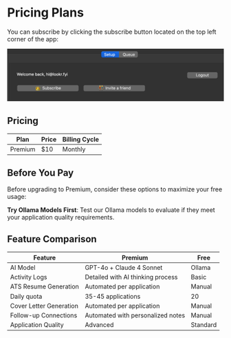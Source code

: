 # Pricing Plans

You can subscribe by clicking the subscribe button located on the top left corner of the app:

![Subscribe](src/where_to_subscribe.png)

## Pricing

| Plan    | Price | Billing Cycle |
| ------- | ----- | ------------- |
| Premium | $10   | Monthly       |

## Before You Pay

Before upgrading to Premium, consider these options to maximize your free usage:

**Try Ollama Models First**: Test our Ollama models to evaluate if they meet your application quality requirements.

## Feature Comparison

| Feature                 | Premium                           | Free     |
| ----------------------- | --------------------------------- | -------- |
| AI Model                | GPT-4o + Claude 4 Sonnet          | Ollama   |
| Activity Logs           | Detailed with AI thinking process | Basic    |
| ATS Resume Generation   | Automated per application         | Manual   |
| Daily quota             | 35-45 applications                | 20       |
| Cover Letter Generation | Automated per application         | Manual   |
| Follow-up Connections   | Automated with personalized notes | Manual   |
| Application Quality     | Advanced                          | Standard |

